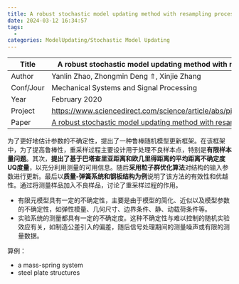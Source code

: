 ```yaml
---
title: A robust stochastic model updating method with resampling processing
date: 2024-03-12 16:34:57
tags:
  - 
categories: ModelUpdating/Stochastic Model Updating
---
```


| Title     | A robust stochastic model updating method with resampling processing                                                                                                 |
| --------- | -------------------------------------------------------------------------------------------------------------------------------------------------------------------- |
| Author    | Yanlin Zhao, Zhongmin Deng ⇑, Xinjie Zhang                                                                                                                           |
| Conf/Jour | Mechanical Systems and Signal Processing                                                                                                                             |
| Year      | February 2020                                                                                                                                                        |
| Project   | https://www.sciencedirect.com/science/article/abs/pii/S0888327019307150                                                                                              |
| Paper     | [A robust stochastic model updating method with resampling processing](https://readpaper.com/pdf-annotate/note?pdfId=2121926335166128896&noteId=2121926748338632704) |

<!-- more -->


为了更好地估计参数的不确定性，提出了一种鲁棒随机模型更新框架。在该框架中，为了提高鲁棒性，重采样过程主要设计用于处理不良样本点，特别是**有限样本量问题**。其次，**提出了基于巴塔查里亚距离和欧几里得距离的平均距离不确定度UQ度量**，以充分利用测量的可用信息。随后**采用粒子群优化算法**对结构的输入参数进行更新。最后以**质量-弹簧系统和钢板结构为例**说明了该方法的有效性和优越性。通过将测量样品加入不良样品，讨论了重采样过程的作用。

- 有限元模型具有一定的不确定性，主要是由于模型的简化、近似以及模型参数的不确定性，如弹性模量、几何尺寸、边界条件、静、动载荷条件等。
- 实验系统的测量都具有一定的不确定度。这种不确定性与难以控制的随机实验效应有关，如制造公差引入的偏差，随后信号处理期间的测量噪声或有限的测量数据。

算例：
- a mass-spring system
- steel plate structures

